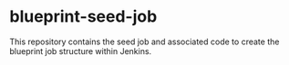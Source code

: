 # blueprint-seed-job

This repository contains the seed job and associated code to create the blueprint job structure within Jenkins.

